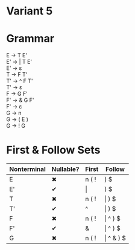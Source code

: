 # Variant 5
# Grammar
E &#8594; T E'\
E' &#8594; | T E'\
E' &#8594; &#949;\
T &#8594; F T'\
T' &#8594; ^ F T'\
T' &#8594; &#949;\
F &#8594; G F'\
F' &#8594; & G F'\
F' &#8594; &#949;\
G &#8594; n\
G &#8594; ( E )\
G &#8594; ! G

# First & Follow Sets
| Nonterminal | Nullable? | First | Follow |
| - | - | - | - |
|E|✖|n ( !|) $|
|E'|✔|\||) $|
|T|✖|n ( !|\| ) $|
|T'|✔|^|\| ) $|
|F|✖|n ( !|\| ^ ) $|
|F'|✔|&|\| ^ ) $|
|G|✖|n ( !|\| ^ & ) $|
